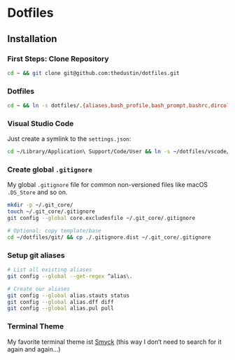 # Dotfiles

## Installation

### First Steps: Clone Repository

```bash
cd ~ && git clone git@github.com:thedustin/dotfiles.git
```

### Dotfiles

```bash
cd ~ && ln -s dotfiles/.{aliases,bash_profile,bash_prompt,bashrc,dircolors,exports,functions,inputrc} .
```

### Visual Studio Code

Just create a symlink to the `settings.json`:

```bash
cd ~/Library/Application\ Support/Code/User && ln -s ~/dotfiles/vscode/settings.json
```

### Create global `.gitignore`

My global `.gitignore` file for common non-versioned files like macOS `.DS_Store` and so on.

```bash
mkdir -p ~/.git_core/
touch ~/.git_core/.gitignore
git config --global core.excludesfile ~/.git_core/.gitignore

# Optional: copy template/base
cd ~/dotfiles/git/ && cp ./.gitignore.dist ~/.git_core/.gitignore
```

### Setup git aliases

```bash
# List all existing aliases
git config --global --get-regex ^alias\.

# Create our aliases
git config --global alias.stauts status
git config --global alias.dff diff
git config --global alias.pul pull
```

### Terminal Theme

My favorite terminal theme ist [Smyck](https://github.com/hukl/Smyck-Color-Scheme) (this way I don‘t need to search for it again and again…)
